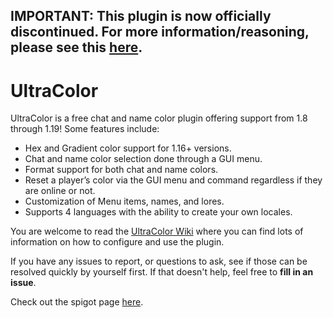 <!--- Commented out since enrollment for this program is closed.
<p align="center">
  Do you want to build your own plugins with features unique to only your server?
  
  <a href="https://bit.ly/3lZiAsT">
    <img src="https://i.imgur.com/OJuN0qP.png" />
  </a>
</p>

Join MineAcademy to learn Java and plugin development and get a 25€ discount!--->

## IMPORTANT: This plugin is now officially discontinued. For more information/reasoning, please see this [here](https://www.spigotmc.org/resources/ultracolor-deprecated.85332/update?update=472752).

# UltraColor

UltraColor is a free chat and name color plugin offering support from 1.8 through 1.19! Some features include:

* Hex and Gradient color support for 1.16+ versions.
* Chat and name color selection done through a GUI menu.
* Format support for both chat and name colors.
* Reset a player’s color via the GUI menu and command regardless if they are online or not.
* Customization of Menu items, names, and lores.
* Supports 4 languages with the ability to create your own locales.

You are welcome to read the [UltraColor Wiki](https://github.com/UltimateGamer200/UltraColor/wiki) where you can find
lots of information on how to configure and use the plugin.

If you have any issues to report, or questions to ask, see if those can be resolved quickly by yourself first. If that
doesn't help, feel free to **fill in an issue**.

Check out the spigot page [here](https://www.spigotmc.org/resources/ultracolor.85332/).
